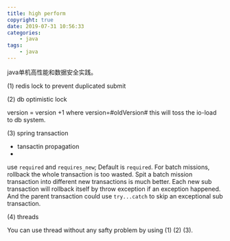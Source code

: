 ```yaml
---
title: high perform
copyright: true
date: 2019-07-31 10:56:33
categories:
    - java
tags:
    - java
---
```

java单机高性能和数据安全实践。

<!-- more -->

(1) redis lock to prevent duplicated submit

(2) db optimistic lock

version = version +1 where version=#oldVersion#
this will toss the io-load to db system.

(3) spring transaction

+ tansactin propagation
+ 
use `required` and `requires_new`; Default is `required`.
For batch missions, rollback the whole transaction is too wasted. Spit a batch mission transaction into different new transactions is much better. Each new sub transaction will rollback itself by throw exception if an exception happened. And the parent transaction could use `try...catch` to skip an exceptional sub transaction.

(4) threads

You can use thread without any safty problem by using (1) (2) (3).